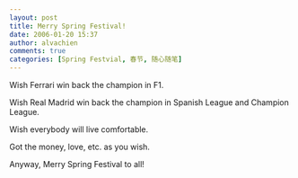 ```yaml
---
layout: post
title: Merry Spring Festival!
date: 2006-01-20 15:37
author: alvachien
comments: true
categories: [Spring Festvial, 春节, 随心随笔]
---
```

Wish Ferrari win back the champion in F1.

Wish Real Madrid win back the champion in Spanish League and Champion League.

Wish everybody will live comfortable.

Got the money, love, etc. as you wish.

 
Anyway, Merry Spring Festival to all!

